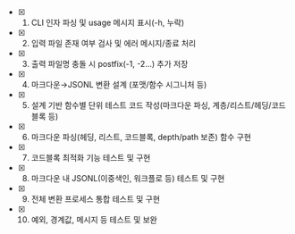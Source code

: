 
- [x] 1. CLI 인자 파싱 및 usage 메시지 표시(-h, 누락)
- [x] 2. 입력 파일 존재 여부 검사 및 에러 메시지/종료 처리
- [x] 3. 출력 파일명 충돌 시 postfix(-1, -2...) 추가 저장
- [x] 4. 마크다운→JSONL 변환 설계 (포맷/함수 시그니처 등)
- [x] 5. 설계 기반 함수별 단위 테스트 코드 작성(마크다운 파싱, 계층/리스트/헤딩/코드블록 등)
- [x] 6. 마크다운 파싱(헤딩, 리스트, 코드블록, depth/path 보존) 함수 구현
- [x] 7. 코드블록 최적화 기능 테스트 및 구현
- [x] 8. 마크다운 내 JSONL(이중색인, 워크플로 등) 테스트 및 구현
- [x] 9. 전체 변환 프로세스 통합 테스트 및 구현
- [x] 10. 예외, 경계값, 메시지 등 테스트 및 보완
